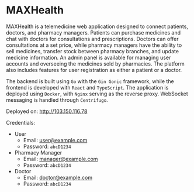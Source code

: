 # MAXHealth

MAXHealth is a telemedicine web application designed to connect patients, doctors, and pharmacy managers. Patients can purchase medicines and chat with doctors for consultations and prescriptions. Doctors can offer consultations at a set price, while pharmacy managers have the ability to sell medicines, transfer stock between pharmacy branches, and update medicine information. An admin panel is available for managing user accounts and overseeing the medicines sold by pharmacies. The platform also includes features for user registration as either a patient or a doctor.

The backend is built using `Go` with the `Gin Gonic` framework, while the frontend is developed with `React` and `TypeScript`. The application is deployed using `Docker`, with `Nginx` serving as the reverse proxy. WebSocket messaging is handled through `Centrifugo`.

Deployed on: http://103.150.116.78

Credentials:
- User
    - Email: user@example.com	
    - Password: `abcD1234`
- Pharmacy Manager
    - Email: manager@example.com	
    - Password: `abcD1234`
- Doctor
    - Email: doctor@example.com	
    - Password: `abcD1234`